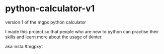 # python-calculator-v1
version 1 of the mgpx python calculator

I made this project so that people who are new to python can practise their skills and learn more about the usage of tkinter


aka insta #mgpxyt
